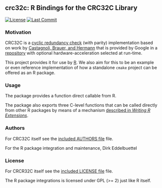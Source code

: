 
## crc32c: R Bindings for the CRC32C Library

<!-- [![CI](https://github.com/eddelbuettel/crc32c/workflows/ci/badge.svg)](https://github.com/eddelbuettel/crc32c/actions?query=workflow%3Aci) -->
[![License](https://eddelbuettel.github.io/badges/GPL2+.svg)](https://www.gnu.org/licenses/gpl-2.0.html)
[![Last Commit](https://img.shields.io/github/last-commit/eddelbuettel/crc32c)](https://github.com/eddelbuettel/crc32c)

<!-- [![CRAN](https://www.r-pkg.org/badges/version/Crc32c)](https://cran.r-project.org/package=Crc32c) -->
<!-- [![Dependencies](https://tinyverse.netlify.com/badge/Crc32c)](https://cran.r-project.org/package=Crc32c) -->

### Motivation

CRC32C is a [cyclic redundancy check](https://en.wikipedia.org/wiki/Cyclic_redundancy_check) (with
parity) implementation based on work by [Castagnoli, Brauer, and
Hermann](https://dx.doi.org/10.1109/26.231911) that is provided by Google in a
[repository](https://github.com/google/crc32c) with optional hardware-acceleration selected at
run-time.

This project provides it for use by [R](https://www.r-project.org).  We also aim for this to be an
example or even reference implementation of how a standalone `cmake` project can be offered as an R
package.

### Usage

The package provides a function direct callable from R.

The package also exports three C-level functions that can be called directly
from other R packages by means of a mechanism [described in _Writing R Extensions_](https://rstudio.github.io/r-manuals/r-exts/System-and-foreign-language-interfaces.html#linking-to-native-routines-in-other-packages).

### Authors

For CRC32C itself see the [included AUTHORS file](src/crc32c/AUTHORS) file.

For the R package integration and maintenance, Dirk Eddelbuettel

### License

For CRCR32C itself see the [included LICENSE file](src/crc32c/LICENSE) file.

The R package integrations is licensed under GPL (>= 2) just like R itself.
